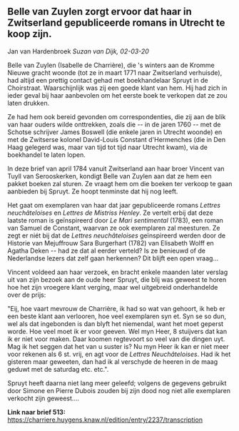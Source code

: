 ## Belle van Zuylen zorgt ervoor dat haar in Zwitserland gepubliceerde romans in Utrecht te koop zijn.

Jan van Hardenbroek
_Suzan van Dijk, 02-03-20_

Belle van Zuylen (Isabelle de Charrière), die 's winters aan de Kromme Nieuwe gracht woonde (tot ze in maart 1771 naar Zwitserland verhuisde), had altijd een prettig contact gehad met boekhandelaar Spruyt in de Choirstraat. Waarschijnlijk was zij een goede klant van hem. Hij had zich in ieder geval bij haar aanbevolen om het eerste boek te verkopen dat ze zou laten drukken.

Ze had hem ook bereid gevonden om correspondenties, die zij aan de blik van haar ouders wilde onttrekken, zoals die -- in de jaren 1760 -- met de Schotse schrijver James Boswell (die enkele jaren in Utrecht woonde) en met de Zwitserse kolonel <utm-source sourceUrl="https://en.wikipedia.org/wiki/David-Louis_Constant_de_Rebecque">David-Louis Constant d'Hermenches</utm-source> (die in Den Haag gelegerd was, maar van tijd tot tijd naar Utrecht kwam), via de boekhandel te laten lopen.

In deze brief van april 1784 vanuit Zwitserland aan haar broer Vincent van Tuyll van Serooskerken, kondigt Belle van Zuylen aan dat ze hem een pakket boeken zal sturen. Ze vraagt hem om die boeken ter verkoop te gaan aanbieden bij Spruyt. Ze hoopt tenminste dat hij nog leeft.

Het gaat om exemplaren van haar dat jaar gepubliceerde romans _Lettres neuchâteloises_ en _Lettres de Mistriss Henley_. Ze vertelt erbij dat deze laatste roman is geïnspireerd door _Le Mari sentimental_ (1783), een roman van Samuel de Constant, waarvan ze ook exemplaren zal meesturen. Ze zegt er niét bij dat de _Lettres neuchâteloises_ geïnspireerd werden door de <utm-source sourceUrl="https://www.wikidata.org/wiki/Q582919">Historie van Mejuffrouw Sara Burgerhart</utm-source> (1782) van Elisabeth Wolff en Agatha Deken -- had ze dat al eerder verteld? Is ze benieuwd of de Nederlandse lezers dat zelf gaan herkennen? Dit blijft een open vraag...

Vincent voldeed aan haar verzoek, en bracht enkele maanden later verslag uit van zijn bezoek aan de oude heer Spruyt, die blij was geweest te horen hoe het zijn vroegere klant verging, maar wel uitgebreid onderhandelde over de prijs:

"Eij, hoe vaart mevrouw de Charrière, ik had so wat van gehoort, ik heb er een beste klant aan verlooren, hoe veel exemplaren syn et. Syn se so dun, wel als dat ingebonden is dan blyft het niemendal, want het moet geperst worde. Hoe veel moet ik er voor geeven. Wel myn Heer, 8 stuijvers dat kan ik er niet voor maken. Daar koomen regtevoort so veel van die dingen uyt. Mag ik het seggen dat het van u suster is? Nu myn Heer ik kan er niet meer voor rekenen als 6 st. vrij, en agt voor de _Lettres Neuchâteloises_. Had ik het gisteren maar geweeten, dan had ik al verschyde de heeren in de maag geduwt met de saturdag etc. etc.".

Spruyt heeft daarna niet lang meer geleefd; volgens de gegevens gebruikt door Simone en Pierre Dubois zouden bij zijn dood nog niet alle exemplaren verkocht zijn geweest....

**Link naar brief 513:**
<https://charriere.huygens.knaw.nl/edition/entry/2237/transcription>
